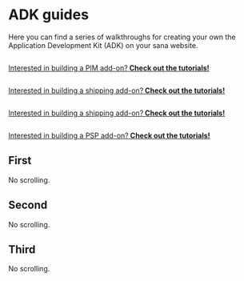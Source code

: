 # ADK guides

Here you can find a series of walkthroughs for creating your own the Application Development Kit (ADK) on your sana website.

<div class="articleContainer">
    <section class="keyvisual-cta with-icon in-article with-borders">
        <div class="grid-container">
            <div class="grid-x grid-margin-x">
                <div class="medium-8 large-6 cell text-column box-item">
                    <a href="/graph-apis" target="">
                        <img src="https://www.sana-commerce.com/wp-content/uploads/Shuttle-icon-100x100px.png" alt="">
                        <p>Interested in building a PIM add-on?<strong> Check out the tutorials!</strong></p>
                    </a>
                </div>
                <div class="medium-8 large-6 cell text-column box-item">
                    <a href="/adk" target="">
                        <img src="https://www.sana-commerce.com/wp-content/uploads/Shuttle-icon-100x100px.png" alt="">
                        <p>Interested in building a shipping add-on?<strong> Check out the tutorials!</strong></p>
                    </a>
                </div>
                <div class="medium-8 large-6 cell text-column box-item">
                    <a href="/adk" target="">
                        <img src="https://www.sana-commerce.com/wp-content/uploads/Shuttle-icon-100x100px.png" alt="">
                        <p>Interested in building a shipping add-on?<strong> Check out the tutorials!</strong></p>
                    </a>
                </div>
                <div class="medium-8 large-6 cell text-column box-item">
                    <a href="isv/Payment/index.html" target="">
                        <img src="https://www.sana-commerce.com/wp-content/uploads/Shuttle-icon-100x100px.png" alt="">
                        <p>Interested in building a PSP add-on?<strong> Check out the tutorials!</strong></p>
                    </a>
                </div>
            </div>
        </div>
    </section>
</div>

## First

No scrolling.

## Second

No scrolling.

## Third

No scrolling.
